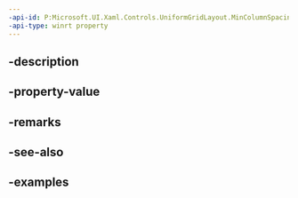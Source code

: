 ```yaml
---
-api-id: P:Microsoft.UI.Xaml.Controls.UniformGridLayout.MinColumnSpacing
-api-type: winrt property
---
```


## -description

## -property-value

## -remarks

## -see-also

## -examples

